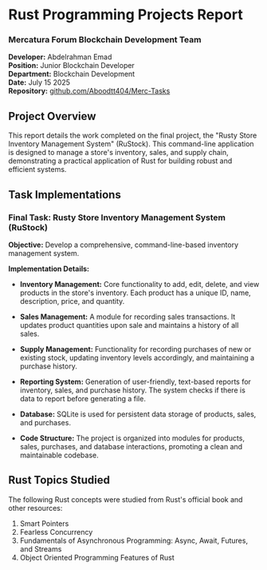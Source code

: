 # Rust Programming Projects Report
### Mercatura Forum Blockchain Development Team

**Developer:** Abdelrahman Emad  
**Position:** Junior Blockchain Developer  
**Department:** Blockchain Development  
**Date:** July 15 2025  
**Repository:** [github.com/Aboodtt404/Merc-Tasks](https://github.com/Aboodtt404/Merc-Tasks)

## Project Overview
This report details the work completed on the final project, the "Rusty Store Inventory Management System" (RuStock). This command-line application is designed to manage a store's inventory, sales, and supply chain, demonstrating a practical application of Rust for building robust and efficient systems.

## Task Implementations

### Final Task: Rusty Store Inventory Management System (RuStock)
**Objective:** Develop a comprehensive, command-line-based inventory management system.

**Implementation Details:**
- **Inventory Management:** Core functionality to add, edit, delete, and view products in the store's inventory. Each product has a unique ID, name, description, price, and quantity.

- **Sales Management:** A module for recording sales transactions. It updates product quantities upon sale and maintains a history of all sales.

- **Supply Management:** Functionality for recording purchases of new or existing stock, updating inventory levels accordingly, and maintaining a purchase history.

- **Reporting System:** Generation of user-friendly, text-based reports for inventory, sales, and purchase history. The system checks if there is data to report before generating a file.

- **Database:** SQLite is used for persistent data storage of products, sales, and purchases.

- **Code Structure:** The project is organized into modules for products, sales, purchases, and database interactions, promoting a clean and maintainable codebase.

## Rust Topics Studied

The following Rust concepts were studied from Rust's official book and other resources:

1. Smart Pointers
2. Fearless Concurrency
3. Fundamentals of Asynchronous Programming: Async, Await, Futures, and Streams
4. Object Oriented Programming Features of Rust 